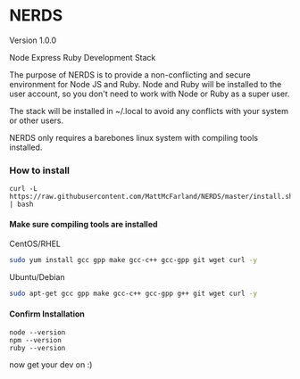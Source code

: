 # NERDS
Version 1.0.0

Node Express Ruby Development Stack 

The purpose of NERDS is to provide a non-conflicting and secure environment for Node JS and Ruby.  Node and Ruby will be installed to the user account, so you don't need to work with Node or Ruby as a super user.

The stack will be installed in ~/.local to avoid any conflicts with your system or other users.

NERDS only requires a barebones linux system with compiling tools installed.

### How to install
```
curl -L https://raw.githubusercontent.com/MattMcFarland/NERDS/master/install.sh | bash
```
#### Make sure compiling tools are installed 

CentOS/RHEL
```bash
sudo yum install gcc gpp make gcc-c++ gcc-gpp git wget curl -y
```

Ubuntu/Debian
```bash
sudo apt-get gcc gpp make gcc-c++ gcc-gpp g++ git wget curl -y
```

#### Confirm Installation

```
node --version
npm --version
ruby --version
```

now get your dev on :)
